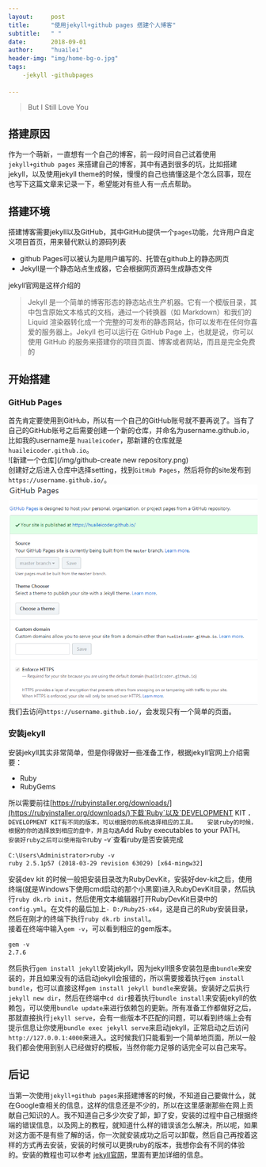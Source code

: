 ```yaml
---
layout:     post
title:      "使用jekyll+github pages 搭建个人博客"
subtitle:   " "
date:       2018-09-01
author:     "huailei"
header-img: "img/home-bg-o.jpg"
tags:
    -jekyll -githubpages
    
---
```


> But I Still Love You

## 搭建原因
作为一个萌新，一直想有一个自己的博客，前一段时间自己试着使用`jekyll+github pages` 来搭建自己的博客，其中有遇到很多的坑，比如搭建jekyll，以及使用jekyll theme的时候，慢慢的自己也搞懂这是个怎么回事，现在也写下这篇文章来记录一下，希望能对有些人有一点点帮助。  

## 搭建环境
搭建博客需要jekyll以及GitHub，其中GitHub提供一个`pages`功能，允许用户自定义项目首页，用来替代默认的源码列表  
- github Pages可以被认为是用户编写的、托管在github上的静态网页  
- Jekyll是一个静态站点生成器，它会根据网页源码生成静态文件   

jekyll官网是这样介绍的
>Jekyll 是一个简单的博客形态的静态站点生产机器。它有一个模版目录，其中包含原始文本格式的文档，通过一个转换器（如 Markdown）和我们的 Liquid 渲染器转化成一个完整的可发布的静态网站，你可以发布在任何你喜爱的服务器上。Jekyll 也可以运行在 GitHub Page 上，也就是说，你可以使用 GitHub 的服务来搭建你的项目页面、博客或者网站，而且是完全免费的

## 开始搭建
### GitHub Pages
首先肯定要使用到GitHub，所以有一个自己的GitHub账号就不要再说了。当有了自己的GitHub账号之后需要创建一个新的仓库，并命名为username.github.io，比如我的username是 
`huaileicoder`，那新建的仓库就是`huaileicoder.github.io`。    
![新建一个仓库](/img/github-create new repository.png)  
创建好之后进入仓库中选择setting，找到`GitHub Pages`，然后将你的site发布到`https://username.github.io/`。  
![github-pages](/img/github-pages.png)
我们去访问`https://username.github.io/`，会发现只有一个简单的页面。   

### 安装jekyll
安装jekyll其实非常简单，但是你得做好一些准备工作，根据jekyll官网上介绍需要：  
- Ruby
- RubyGems  

所以需要前往[https://rubyinstaller.org/downloads/](https://rubyinstaller.org/downloads/)下载`Ruby`以及`DEVELOPMENT KIT `，DEVELOPMENT KIT有不同的版本，可以根据你的系统选择相应的工具。  
安装ruby的时候，根据的你的选择放到相应的盘中，并且勾选`Add Ruby executables to your PATH`。  
安装好ruby之后可以使用指令`ruby -v`查看ruby是否安装完成  
```
C:\Users\Administrator>ruby -v
ruby 2.5.1p57 (2018-03-29 revision 63029) [x64-mingw32]
```
安装dev kit 的时候一般把安装目录改为RubyDevKit，安装好dev-kit之后，使用终端(就是Windows下使用cmd启动的那个小黑窗)进入RubyDevKit目录，然后执行`ruby dk.rb init`，然后使用文本编辑器打开RubyDevKit目录中的`config.yml`。在文件的最后加上`- D:/Ruby25-x64`，这是自己的Ruby安装目录，然后在刚才的终端下执行`ruby dk.rb install`。  
接着在终端中输入`gem -v`，可以看到相应的gem版本。
```
gem -v
2.7.6
```
然后执行`gem install jekyll`安装jekyll，因为jekyll很多安装包是由`bundle`来安装的，并且如果没有的话启动jekyll会报错的，所以需要接着执行`gem install bundle`，也可以直接这样`gem install jekyll bundle`来安装。安装好之后执行`jekyll new dir`，然后在终端中`cd dir`接着执行`bundle install`来安装jekyll的依赖包，可以使用`bundle update`来进行依赖包的更新。所有准备工作都做好之后，那就直接执行`jekyll serve`，会有一些版本不匹配的问题，可以看到终端上会有提示信息让你使用`bundle exec jekyll serve`来启动jekyll，正常启动之后访问`http://127.0.0.1:4000`来进入。这时候我们只能看到一个简单地页面，所以一般我们都会使用到别人已经做好的模板，当然你能力足够的话完全可以自己来写。

## 后记
当第一次使用`jekyll+github pages`来搭建博客的时候，不知道自己要做什么，就在Google查相关的信息，这样的信息还是不少的，所以在这里感谢那些在网上贡献自己知识的人。我不知道自己多少次安了卸，卸了安，安装的过程中自己根据终端的错误信息，以及网上的教程，就知道什么样的错误该怎么解决，所以呢，如果对这方面不是有些了解的话，你一次就安装成功之后可以卸载，然后自己再按着这样的方式再去安装，安装的时候可以更换ruby的版本，我想你会有不同的体验的。安装的教程也可以参考 [jekyll官网](http://jekyllcn.com/)，里面有更加详细的信息。